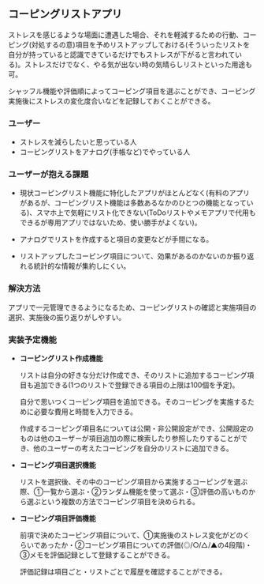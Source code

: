 ## コーピングリストアプリ

ストレスを感じるような場面に遭遇した場合、それを軽減するための行動、コーピング(対処するの意)項目を予めリストアップしておける(そういったリストを自分が持っていると認識できているだけでもストレスが下がると言われている)。ストレスだけでなく、やる気が出ない時の気晴らしリストといった用途も可。

シャッフル機能や評価順によってコーピング項目を選ぶことができ、コーピング実施後にストレスの変化度合いなどを記録しておくことができる。

### ユーザー

- ストレスを減らしたいと思っている人
- コーピングリストをアナログ(手帳など)でやっている人

### ユーザーが抱える課題

- 現状コーピングリスト機能に特化したアプリがほとんどなく(有料のアプリがあるが、コーピングリスト機能は多数あるなかのひとつの機能となっている)、スマホ上で気軽にリスト化できない(ToDoリストやメモアプリで代用もできるが専用アプリではないため、使い勝手がよくない)。

- アナログでリストを作成すると項目の変更などが手間になる。

- リストアップしたコーピング項目について、効果があるのかないのか振り返れる統計的な情報が集約しにくい。

### 解決方法

アプリで一元管理できるようになるため、コーピングリストの確認と実施項目の選択、実施後の振り返りがしやすい。

### 実装予定機能

- **コーピングリスト作成機能**
    
    リストは自分の好きな分だけ作成でき、そのリストに追加するコーピング項目も追加できる(1つのリストで登録できる項目の上限は100個を予定)。
    
    自分で思いつくコーピング項目を追加できる。そのコーピングを実施するために必要な費用と時間を入力できる。
    
    作成するコーピング項目名については公開・非公開設定ができ、公開設定のものは他のユーザーが項目追加の際に検索したり参照したりすることができ、他のユーザーの考えたコーピングを自分のリストに追加できる。
    
- **コーピング項目選択機能**
    
    リストを選択後、その中のコーピング項目から実施するコーピングを選ぶ際、①一覧から選ぶ・②ランダム機能を使って選ぶ・③評価の高いものから選ぶという複数の方法でコーピング項目を決められる。
    
- **コーピング項目評価機能**
    
    前項で決めたコーピング項目について、①実施後のストレス変化がどのくらいであったか・②コーピング項目についての評価(◎/○/△/▲の4段階)・③メモを評価記録として登録することができる。
    
    評価記録は項目ごと・リストごとで履歴を確認することができる。